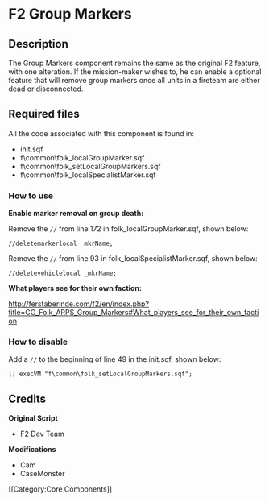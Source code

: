 F2 Group Markers
=======

Description
-----------

The Group Markers component remains the same as the original F2 feature, with one alteration. If the mission-maker wishes to, he can enable a optional feature that will remove group markers once all units in a fireteam are either dead or disconnected.

Required files
--------------

All the code associated with this component is found in:

* init.sqf
* f\common\folk_localGroupMarker.sqf
* f\common\folk_setLocalGroupMarkers.sqf
* f\common\folk_localSpecialistMarker.sqf

### How to use ###

**Enable marker removal on group death:**

Remove the `//` from line 172 in folk_localGroupMarker.sqf, shown below:

`//deletemarkerlocal _mkrName;`

Remove the `//` from line 93 in folk_localSpecialistMarker.sqf, shown below:

`//deletevehiclelocal _mkrName;`

**What players see for their own faction:**

http://ferstaberinde.com/f2/en/index.php?title=CO_Folk_ARPS_Group_Markers#What_players_see_for_their_own_faction

### How to disable ###

Add a `//` to the beginning of line 49 in the init.sqf, shown below:

`[] execVM "f\common\folk_setLocalGroupMarkers.sqf";`

Credits
-------

**Original Script**

* F2 Dev Team

**Modifications**

* Cam
* CaseMonster

[[Category:Core Components]]
